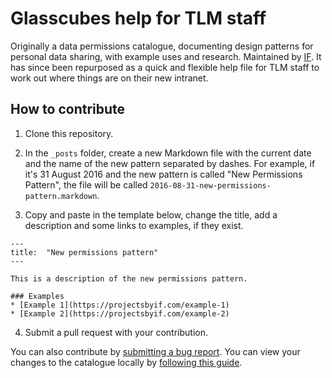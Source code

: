 # Glasscubes help for TLM staff

Originally a data permissions catalogue, documenting design patterns for personal data sharing, with example uses and research. Maintained by [IF](https://projectsbyif.com/). It has since been repurposed as a quick and flexible help file for TLM staff to work out where things are on their new intranet.

## How to contribute

1. Clone this repository.

2. In the ``_posts`` folder, create a new Markdown file with the current date and the name of the new pattern separated by dashes. For example, if it's 31 August 2016 and the new pattern is called "New Permissions Pattern", the file will be called ``2016-08-31-new-permissions-pattern.markdown``.

3. Copy and paste in the template below, change the title, add a description and some links to examples, if they exist.

  ```
  ---
  title:  "New permissions pattern"
  ---

  This is a description of the new permissions pattern.

  ### Examples
  * [Example 1](https://projectsbyif.com/example-1)
  * [Example 2](https://projectsbyif.com/example-2)
  ```

4. Submit a pull request with your contribution.

You can also contribute by [submitting a bug report](https://github.com/projectsbyif/data-permissions-catalogue/issues). You can view your changes to the catalogue locally by [following this guide](https://help.github.com/articles/setting-up-your-github-pages-site-locally-with-jekyll/).
